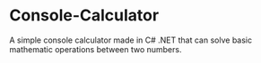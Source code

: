 # Console-Calculator
A simple console calculator made in C# .NET that can solve basic mathematic operations between two numbers.

